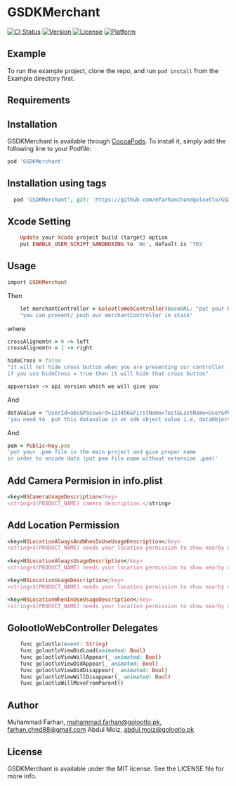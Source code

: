 # GSDKMerchant

[![CI Status](https://img.shields.io/travis/mfarhanchandgolootlo/GSDKMerchant.svg?style=flat)](https://travis-ci.org/mfarhanchandgolootlo/GSDKMerchant)
[![Version](https://img.shields.io/cocoapods/v/GSDKMerchant.svg?style=flat)](https://cocoapods.org/pods/GSDKMerchant)
[![License](https://img.shields.io/cocoapods/l/GSDKMerchant.svg?style=flat)](https://cocoapods.org/pods/GSDKMerchant)
[![Platform](https://img.shields.io/cocoapods/p/GSDKMerchant.svg?style=flat)](https://cocoapods.org/pods/GSDKMerchant)

## Example

To run the example project, clone the repo, and run `pod install` from the Example directory first.

## Requirements

## Installation

GSDKMerchant is available through [CocoaPods](https://cocoapods.org). To install
it, simply add the following line to your Podfile:

```ruby
pod 'GSDKMerchant'
```

## Installation using tags

```ruby
  pod 'GSDKMerchant', git: 'https://github.com/mfarhanchandgolootlo/GSDK.git', :tag => '0.0.30'
```

## Xcode Setting
```ruby
    Update your Xcode project build (target) option 
    put ENABLE_USER_SCRIPT_SANDBOXING to 'No', default is 'YES'
```

## Usage

```ruby
import GSDKMerchant
```
Then

```ruby
    let merchantController = GolootloWebController(baseURL: "put your base url here", delegate: self, dataObject: dataValue, appversion: "appversion", hideCross: false, crossAlignemtn: 0, pemfile: "Public-Key")
    "you can present/ push our merchantController in stack"
```
where 

```ruby
crossAlignemtn = 0 -> left
crossAlignemtn = 1 -> right
```

```ruby
hideCross = false 
"it will not hide cross button when you are presenting our controller ,
if you use hideCross = true then it will hide that cross button"
```
```ruby
appversion -> api version which we will give you'
```

And

```ruby
dataValue = "UserId=abc&Password=123456&FirstName=Test&LastName=User&Phone=00000000348"  
'you need to  put this datavalue in or sdk object value i.e, dataObject'
```

And

```ruby
pem = Public-Key.pem 
'put your .pem file in the main project and give proper name 
in order to encode data (put pem file name without extension .pem)'
```

## Add Camera Permision in info.plist
```ruby
<key>NSCameraUsageDescription</key>
<string>$(PRODUCT_NAME) camera description.</string> 
```

## Add Location Permission 
```ruby
<key>NSLocationAlwaysAndWhenInUseUsageDescription</key>
<string>$(PRODUCT_NAME) needs your location permission to show nearby discounts.</string>
    
<key>NSLocationAlwaysUsageDescription</key>
<string>$(PRODUCT_NAME) needs your location permission to show nearby discounts.</string>

<key>NSLocationUsageDescription</key>
<string>$(PRODUCT_NAME) needs your location permission to show nearby discounts.</string>

<key>NSLocationWhenInUseUsageDescription</key>
<string>$(PRODUCT_NAME) needs your location permission to show nearby discounts.</string>
```

## GolootloWebController Delegates
```ruby
    func golootlo(event: String)
    func golootloViewDidLoad(animated: Bool)
    func golootloViewWillAppear(_ animated: Bool)
    func golootloViewDidAppear(_ animated: Bool)
    func golootloViewDidDisappear(_ animated: Bool)
    func golootloViewWillDisappear(_ animated: Bool)
    func golootloWillMoveFromParent()
```  
## Author

Muhammad Farhan, muhammad.farhan@golootlo.pk, farhan.chnd88@gmail.com
Abdul Moiz, abdul.moiz@golootlo.pk

## License

GSDKMerchant is available under the MIT license. See the LICENSE file for more info.
